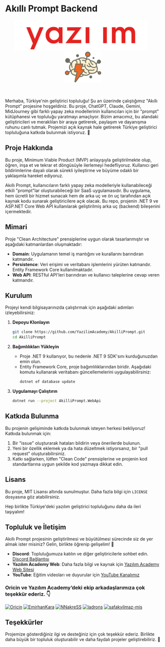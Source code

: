 # Akıllı Prompt Backend

<div align="center">
        <img src="./logos/yazilim_academy_logo_320.png" alt="Yazılım Academy Logo" height="100"/>
        &nbsp;&nbsp;
        <img src="./logos/logo_240x202.png" alt="Akıllı Prompt Logo" height="100"/>
</div>
<br><br>

Merhaba, Türkiye'nin geliştirici topluluğu! Şu an üzerinde çalıştığımız "Akıllı Prompt" projesine hoşgeldiniz. Bu proje, ChatGPT, Claude, Gemini, MidJourney gibi farklı yapay zeka modellerinin kullanıcıları için bir "prompt" kütüphanesi ve topluluğu yaratmayı amaçlıyor. Bizim amacımız, bu alandaki geliştiricileri ve meraklıları bir araya getirerek, paylaşım ve dayanışma ruhunu canlı tutmak. Projemizi açık kaynak hale getirerek Türkiye geliştirici topluluğuna katkıda bulunmak istiyoruz. 🤝

## Proje Hakkında

Bu proje, Minimum Viable Product (MVP) anlayışıyla geliştirilmekte olup, öğren, inşa et ve tekrar et döngüsüyle ilerlemeyi hedefliyoruz. Kullanıcı geri bildirimlerine dayalı olarak sürekli iyileştirme ve büyüme odaklı bir yaklaşımla hareket ediyoruz.

Akıllı Prompt, kullanıcıların farklı yapay zeka modelleriyle kullanabileceği etkili "prompt"lar oluşturabileceği bir SaaS uygulamasıdır. Bu uygulama, hem ücretli bir hizmet sunacak hem de arka uç ve ön uç tarafından açık kaynak kodu sunarak geliştiricilere açık olacak. Bu repo, projenin .NET 9 ve ASP.NET Core Web API kullanılarak geliştirilmiş arka uç (backend) bileşenini içermektedir.

## Mimari

Proje "Clean Architecture" prensiplerine uygun olarak tasarlanmıştır ve aşağıdaki katmanlardan oluşmaktadır:

- **Domain**: Uygulamanın temel iş mantığını ve kurallarını barındıran katmandır.
- **Persistence**: Veri erişimi ve veritabanı işlemlerini yürüten katmandır. Entity Framework Core kullanılmaktadır.
- **Web API**: RESTful API'leri barındıran ve kullanıcı taleplerine cevap veren katmandır.

## Kurulum

Projeyi kendi bilgisayarınızda çalıştırmak için aşağıdaki adımları izleyebilirsiniz:

1. **Depoyu Klonlayın**

   ```sh
   git clone https://github.com/YazilimAcademy/AkilliPrompt.git
   cd AkilliPrompt
   ```

2. **Bağımlılıkları Yükleyin**

   - Proje .NET 9 kullanıyor, bu nedenle .NET 9 SDK'sını kurduğunuzdan emin olun.
   - Entity Framework Core, proje bağımlılıklarından biridir. Aşağıdaki komutu kullanarak veritabanı güncellemelerini uygulayabilirsiniz:
     ```sh
     dotnet ef database update
     ```

3. **Uygulamayı Çalıştırın**

   ```sh
   dotnet run --project AkilliPrompt.WebApi
   ```

## Katkıda Bulunma

Bu projenin gelişiminde katkıda bulunmak isteyen herkesi bekliyoruz! Katkıda bulunmak için:

1. Bir "issue" oluşturarak hataları bildirin veya önerilerde bulunun.
2. Yeni bir özellik eklemek ya da hata düzeltmek istiyorsanız, bir "pull request" oluşturabilirsiniz.
3. Katkı sağlarken, lütfen "Clean Code" prensiplerine ve projenin kod standartlarına uygun şekilde kod yazmaya dikkat edin.

## Lisans

Bu proje, MIT Lisansı altında sunulmuştur. Daha fazla bilgi için `LICENSE` dosyasına göz atabilirsiniz.

Hep birlikte Türkiye'deki yazılım geliştirici topluluğunu daha da ileri taşıyalım!

## Topluluk ve İletişim

Akıllı Prompt projesinin geliştirilmesi ve büyütülmesi sürecinde siz de yer almak ister misiniz? Gelin, birlikte öğrenip gelişelim! 🤝

- **Discord**: Topluluğumuza katılın ve diğer geliştiricilerle sohbet edin. [Discord Bağlantısı](https://discord.gg/yazilimacademy)
- **Yazılım Academy Web**: Daha fazla bilgi ve kaynak için [Yazılım Academy Web Sitesi](https://yazilim.academy/)
- **YouTube**: Eğitim videoları ve duyurular için [YouTube Kanalımız](https://www.youtube.com/@yazilimacademy)




### Oricin ve Yazılım Academy’deki ekip arkadaşlarımıza çok teşekkür ederiz. 👇

<a href="https://github.com/oricintechnologies"><img width="60px" alt="Oricin" src="https://github.com/oricintechnologies.png"/></a>
<a href="https://github.com/iparzival0"><img width="60px" alt="EmirhanKara" src="https://github.com/iparzival0.png"/></a>
<a href="https://github.com/NNakreSS"><img width="60px" alt="NNakreSS" src="https://github.com/NNakreSS.png"/></a>
<a href="https://github.com/ladrons"><img width="60px" alt="ladrons" src="https://github.com/ladrons.png"/></a>
<a href="https://github.com/safakyilmaz-mis"><img width="60px" alt="safakyilmaz-mis" src="https://github.com/safakyilmaz-mis.png"/></a>

## Teşekkürler
Projemize gösterdiğiniz ilgi ve desteğiniz için çok teşekkür ederiz. Birlikte daha büyük bir topluluk oluşturabilir ve daha faydalı projeler geliştirebiliriz. 🙏
